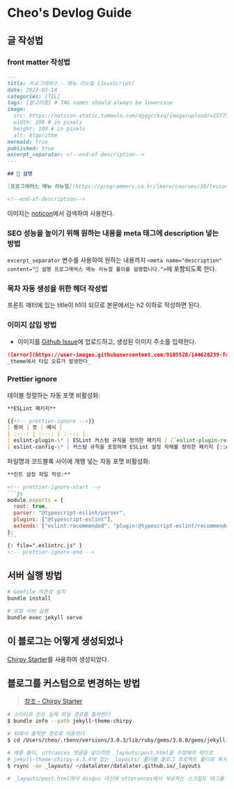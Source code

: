 # Cheo's Devlog Guide

## 글 작성법

### front matter 작성법

```markdown
---
title: 프로그래머스 - 메뉴 리뉴얼 (JavaScript)
date: 2022-03-14
categories: [TIL]
tags: [알고리즘] # TAG names should always be lowercase
image:
  src: https://noticon-static.tammolo.com/dgggcrkxq/image/upload/v1577524878/noticon/gzl7ru4i4vv3phyv34y3.png
  width: 100 # in pixels
  height: 100 # in pixels
  alt: Algorithm
mermaid: true
published: true
excerpt_separator: <!--end-of-description-->
---

## 💁 설명

[프로그래머스 메뉴 리뉴얼](https://programmers.co.kr/learn/courses/30/lessons/72411) 풀이를 설명합니다.

<!--end-of-description-->
```

이미지는 [noticon](https://noticon.tammolo.com/)에서 검색하여 사용한다.

### SEO 성능을 높이기 위해 원하는 내용을 meta 태그에 description 넣는 방법

`excerpt_separator` 변수를 사용하여 원하는 내용까지 `<meta name="description" content="💁 설명 프로그래머스 메뉴 리뉴얼 풀이를 설명합니다.">`에 포함되도록 한다.

### 목차 자동 생성을 위한 헤더 작성법

프론트 매터에 있는 title이 h1이 되므로 본문에서는 h2 이하로 작성하면 된다.

### 이미지 삽입 방법

- 이미지를 [Github Issue](https://github.com/datalater/datalater.github.io/issues/1)에 업로드하고, 생성된 이미지 주소를 입력한다.

```markdown
![error](https://user-images.githubusercontent.com/8105528/144628239-faf1e84a-26ec-49d0-8dab-23f4c81af527.png){: .shadow }
_theme에서 타입 오류가 발생한다_
```

### Prettier ignore

테이블 정렬하는 자동 포맷 비활성화:

```markdown
**ESLint 패키지**

{{<!-- prettier-ignore -->}}
| 용어 | 뜻 | 예시 |
| :---: | :---: | :---: |
| eslint-plugin-\* | ESLint 커스텀 규칙을 정의한 패키지 | [`eslint-plugin-react`](https://github.com/yannickcr/eslint-plugin-react) |
| eslint-config-\* | 커스텀 규칙을 포함하여 ESLint 설정 자체를 정의한 패키지 {::nomarkdown}</br>{:/} (eslint-config-\*를 포함하기도 한다) | [`eslint-config-airbnb`](https://www.npmjs.com/package/eslint-config-airbnb) |
```

파일명과 코드블록 사이에 개행 넣는 자동 포맷 비활성화:

````markdown
**린트 설정 파일 작성:**

<!-- prettier-ignore-start -->
```js
module.exports = {
  root: true,
  parser: "@typescript-eslint/parser",
  plugins: ["@typescript-eslint"],
  extends: ["eslint:recommended", "plugin:@typescript-eslint/recommended"],
};
```
{: file=".eslintrc.js" }
<!-- prettier-ignore-end -->
````

## 서버 실행 방법

```bash
# Gemfile 의존성 설치
bundle install

# 로컬 서버 실행
bundle exec jekyll serve
```

## 이 블로그는 어떻게 생성되었나

[Chirpy Starter](https://github.com/cotes2020/chirpy-starter)를 사용하여 생성되었다.

## 블로그를 커스텀으로 변경하는 방법

> [참조 - Chirpy Starter](https://github.com/cotes2020/chirpy-starter)

```bash
# 스타터로 만든 실제 파일 경로를 출력한다
$ bundle info --path jekyll-theme-chirpy

# 위에서 출력한 경로로 이동한다
$ cd /Users/cheo/.rbenv/versions/3.0.3/lib/ruby/gems/3.0.0/gems/jekyll-theme-chirpy-4.3.4

# 예를 들어, uttrances 댓글을 넣으려면 _layouts/post.html을 수정해야 하므로
# jekyll-theme-chirpy-4.3.4에 있는 _layouts/ 폴더를 블로그 프로젝트 폴더로 복사한다
$ rsync -av _layouts/ ~/datalater/datalater.github.io/_layouts

# _layouts/post.html에서 disqus 대신에 utterances에서 제공하는 스크립트 태그를 넣는다.
```
